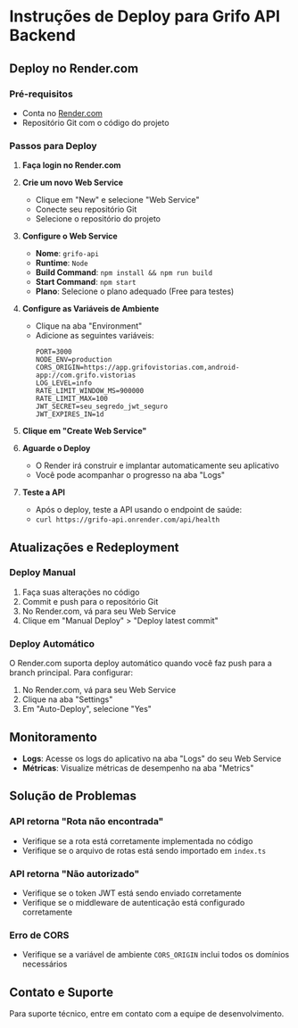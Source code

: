 # Instruções de Deploy para Grifo API Backend

## Deploy no Render.com

### Pré-requisitos
- Conta no [Render.com](https://render.com)
- Repositório Git com o código do projeto

### Passos para Deploy

1. **Faça login no Render.com**

2. **Crie um novo Web Service**
   - Clique em "New" e selecione "Web Service"
   - Conecte seu repositório Git
   - Selecione o repositório do projeto

3. **Configure o Web Service**
   - **Nome**: `grifo-api`
   - **Runtime**: `Node`
   - **Build Command**: `npm install && npm run build`
   - **Start Command**: `npm start`
   - **Plano**: Selecione o plano adequado (Free para testes)

4. **Configure as Variáveis de Ambiente**
   - Clique na aba "Environment"
   - Adicione as seguintes variáveis:
     ```
     PORT=3000
     NODE_ENV=production
     CORS_ORIGIN=https://app.grifovistorias.com,android-app://com.grifo.vistorias
     LOG_LEVEL=info
     RATE_LIMIT_WINDOW_MS=900000
     RATE_LIMIT_MAX=100
     JWT_SECRET=seu_segredo_jwt_seguro
     JWT_EXPIRES_IN=1d
     ```

5. **Clique em "Create Web Service"**

6. **Aguarde o Deploy**
   - O Render irá construir e implantar automaticamente seu aplicativo
   - Você pode acompanhar o progresso na aba "Logs"

7. **Teste a API**
   - Após o deploy, teste a API usando o endpoint de saúde:
   - `curl https://grifo-api.onrender.com/api/health`

## Atualizações e Redeployment

### Deploy Manual

1. Faça suas alterações no código
2. Commit e push para o repositório Git
3. No Render.com, vá para seu Web Service
4. Clique em "Manual Deploy" > "Deploy latest commit"

### Deploy Automático

O Render.com suporta deploy automático quando você faz push para a branch principal. Para configurar:

1. No Render.com, vá para seu Web Service
2. Clique na aba "Settings"
3. Em "Auto-Deploy", selecione "Yes"

## Monitoramento

- **Logs**: Acesse os logs do aplicativo na aba "Logs" do seu Web Service
- **Métricas**: Visualize métricas de desempenho na aba "Metrics"

## Solução de Problemas

### API retorna "Rota não encontrada"
- Verifique se a rota está corretamente implementada no código
- Verifique se o arquivo de rotas está sendo importado em `index.ts`

### API retorna "Não autorizado"
- Verifique se o token JWT está sendo enviado corretamente
- Verifique se o middleware de autenticação está configurado corretamente

### Erro de CORS
- Verifique se a variável de ambiente `CORS_ORIGIN` inclui todos os domínios necessários

## Contato e Suporte

Para suporte técnico, entre em contato com a equipe de desenvolvimento.
